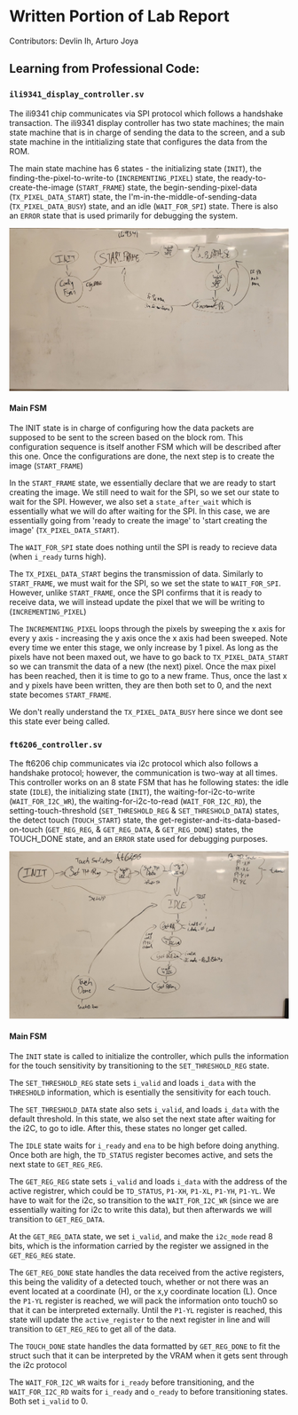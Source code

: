 # Written Portion of Lab Report
Contributors: Devlin Ih, Arturo Joya

## Learning from Professional Code:

### `ili9341_display_controller.sv`
The ili9341 chip communicates via SPI protocol which follows a handshake transaction. The ili9341 display controller has two state machines; the main state machine that is in charge of sending the data to the screen, and a sub state machine in the intitializing state that configures the data from the ROM.

The main state machine has 6 states - the initializing state (`INIT`), the finding-the-pixel-to-write-to (`INCREMENTING_PIXEL`) state, the ready-to-create-the-image (`START_FRAME`) state, the begin-sending-pixel-data (`TX_PIXEL_DATA_START`) state, the I'm-in-the-middle-of-sending-data (`TX_PIXEL_DATA_BUSY`) state, and an idle (`WAIT_FOR_SPI`) state. There is also an `ERROR` state that is used primarily for debugging the system.

![ili9341 fsm diagram](docs/ili9341fsm.jpg)

#### Main FSM
The INIT state is in charge of configuring how the data packets are supposed to be sent to the screen based on the block rom. This configuration sequence is itself another FSM which will be described after this one. Once the configurations are done, the next step is to create the image (`START_FRAME`)

In the `START_FRAME` state, we essentially declare that we are ready to start creating the image. We still need to wait for the SPI, so we set our state to wait for the SPI. However, we also set a `state_after_wait` which is essentially what we will do after waiting for the SPI. In this case, we are essentially going from 'ready to create the image' to 'start creating the image' (`TX_PIXEL_DATA_START`).

The `WAIT_FOR_SPI` state does nothing until the SPI is ready to recieve data (when `i_ready` turns high).

The `TX_PIXEL_DATA_START` begins the transmission of data. Similarly to `START_FRAME`, we must wait for the SPI, so we set the state to `WAIT_FOR_SPI`. However, unlike `START_FRAME`, once the SPI confirms that it is ready to receive data, we will instead update the pixel that we will be writing to (`INCREMENTING_PIXEL`)

The `INCREMENTING_PIXEL` loops through the pixels by sweeping the x axis for every y axis - increasing the y axis once the x axis had been sweeped. Note every time we enter this stage, we only increase by 1 pixel. As long as the pixels have not been maxed out, we have to go back to `TX_PIXEL_DATA_START` so we can transmit the data of a new (the next) pixel. Once the max pixel has been reached, then it is time to go to a new frame. Thus, once the last x and y pixels have been written, they are then both set to 0, and the next state becomes `START_FRAME`.

We don't really understand the `TX_PIXEL_DATA_BUSY` here since we dont see this state ever being called.

### `ft6206_controller.sv`
The ft6206 chip communicates via i2c protocol which also follows a handshake protocol; however, the communication is two-way at all times. This controller works on an 8 state FSM that has he following states: the idle state (`IDLE`), the initializing state (`INIT`), the waiting-for-i2c-to-write (`WAIT_FOR_I2C_WR`), the waiting-for-i2c-to-read (`WAIT_FOR_I2C_RD`), the setting-touch-threshold (`SET_THRESHOLD_REG` & `SET_THRESHOLD_DATA`) states, the detect touch (`TOUCH_START`) state, the get-register-and-its-data-based-on-touch (`GET_REG_REG`, & `GET_REG_DATA`, & `GET_REG_DONE`) states, the TOUCH_DONE state, and an `ERROR` state used for debugging purposes.

![ft6202 fsm diagram](docs/ft6206fsm.jpg)

#### Main FSM
The `INIT` state is called to initialize the controller, which pulls the information for the touch sensitivity by transitioning to the `SET_THRESHOLD_REG` state.

The `SET_THRESHOLD_REG` state sets `i_valid` and loads `i_data` with the `THRESHOLD` information, which is esentially the sensitivity for each touch.

The `SET_THRESHOLD_DATA` state also sets `i_valid`, and loads `i_data` with the default threshold. In this state, we also set the next state after waiting for the i2C, to go to idle. After this, these states no longer get called.

The `IDLE` state waits for `i_ready` and `ena` to be high before doing anything. Once both are high, the `TD_STATUS` register becomes active, and sets the next state to `GET_REG_REG`.

The `GET_REG_REG` state sets `i_valid` and loads `i_data` with the address of the active registrer, which could be `TD_STATUS`, `P1-XH`, `P1-XL`, `P1-YH`, `P1-YL`. We have to wait for the i2c, so transition to the `WAIT_FOR_I2C_WR` (since we are essentially waiting for i2c to write this data), but then afterwards we will transition to `GET_REG_DATA`.

At the `GET_REG_DATA` state, we set `i_valid`, and make the `i2c_mode` read 8 bits, which is the information carried by the register we assigned in the `GET_REG_REG` state.

The `GET_REG_DONE` state handles the data received from the active registers, this being the validity of a detected touch, whether or not there was an event located at a coordinate (H), or the x,y coordinate location (L). Once the `P1-YL` register is reached, we will pack the information onto touch0 so that it can be interpreted externally. Until the `P1-YL` register is reached, this state will update the `active_register` to the next register in line and will transition to `GET_REG_REG` to get all of the data.

The `TOUCH_DONE` state handles the data formatted by `GET_REG_DONE` to fit the struct such that it can be interpreted by the VRAM when it gets sent through the i2c protocol

The `WAIT_FOR_I2C_WR` waits for `i_ready` before transitioning, and the `WAIT_FOR_I2C_RD` waits for `i_ready` and `o_ready` to before transitioning states. Both set `i_valid` to 0.

